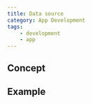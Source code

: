 ```yaml
---
title: Data source
category: App Development
tags:
    - development
    - app
---
```


## Concept

## Example
